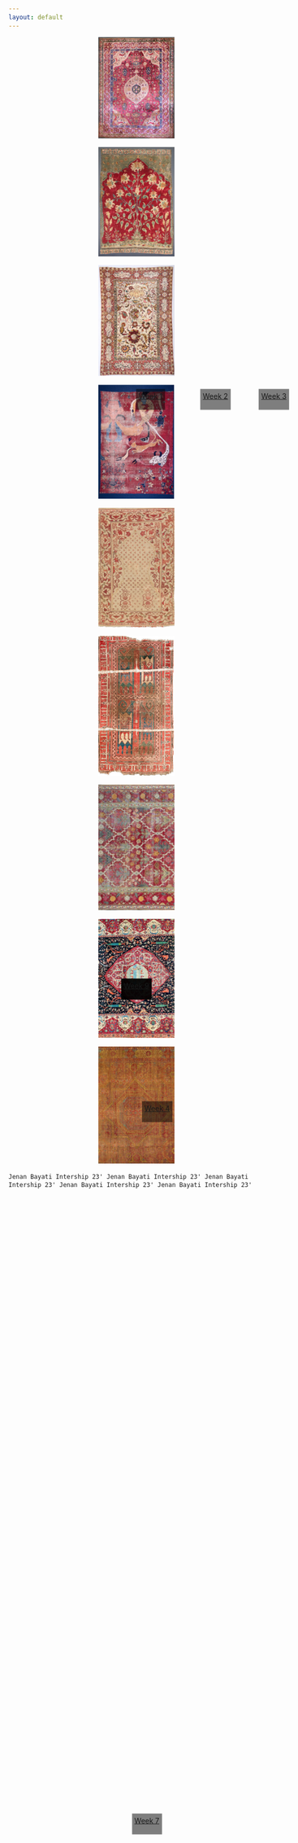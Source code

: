 ```yaml
---
layout: default
---
```


<div align="center">

<a href="https://jenanbayati-qm.github.io/another-page.html"><kbd><img src="/assets/Week-1.JPEG" width="150" length="420"></kbd><div style="position: absolute; top: 20%; left: 47%; transform: translate(50%, 50%); background-color: rgba(0, 0, 0, 0.5); color: white; padding: 5px;">
    Week 1
  </div></a> 
  
<a href="https://jenanbayati-qm.github.io/another-page-2.html"><kbd><img src="/assets/Week-2.JPEG" width="150" lenght="420"></kbd><div style="position: absolute; top: 20%; left: 60%; transform: translate(50%, 50%); background-color: rgba(0, 0, 0, 0.5); color: white; padding: 5px;">
    Week 2
  </div></a> 

<a href="https://jenanbayati-qm.github.io/another-page-3.html"><kbd><img src="/assets/Week-3.JPEG" width="150" lenght="420"></kbd><div style="position: absolute; top: 20%; left: 72%; transform: translate(50%, 50%); background-color: rgba(0, 0, 0, 0.5); color: white; padding: 5px;">
    Week 3
  </div></a>

<a href="https://jenanbayati-qm.github.io/another-page-4.html"><kbd><img src="/assets/Week-4.JPEG" width="150" lenght="420"></kbd><div style="position: absolute; top: 55%; left: 48%; transform: translate(50%, 50%); background-color: rgba(0, 0, 0, 0.5); color: white; padding: 5px;">
    Week 4
  </div></a>     

<a href="https://jenanbayati-qm.github.io/another-page-5.html"><kbd><img src="/assets/Week-5.JPEG" width="150" lenght="420"></kbd><div style="position: absolute; top: 50%; left: 50%; transform: translate(-50%, -50%); background-color: rgba(0, 0, 0, 0.5); color: white; padding: 5px;">
    Week 5
  </div></a>   

<a href="https://jenanbayati-qm.github.io/another-page-6.html"><kbd><img src="/assets/Week-6.JPEG" width="150" lenght="420"></kbd><div style="position: absolute; top: 50%; left: 50%; transform: translate(-50%, -50%); background-color: rgba(0, 0, 0, 0.5); color: white; padding: 5px;">
    Week 6
  </div></a>

<a href="https://jenanbayati-qm.github.io/another-page-7.html"><kbd><img src="/assets/Week-7.JPEG" width="150" lenght="420"></kbd><div style="position: absolute; top: 90%; left: 46%; transform: translate(50%, 50%); background-color: rgba(0, 0, 0, 0.5); color: white; padding: 5px;">
   Week 7
  </div></a>

<a href="https://jenanbayati-qm.github.io/another-page-8.html"><kbd><img src="/assets/Week-8.JPEG" width="150" lenght="420"></kbd><div style="position: absolute; top: 50%; left: 50%; transform: translate(-50%, -50%); background-color: rgba(0, 0, 0, 0.5); color: white; padding: 5px;">
   Week 8
  </div></a>

  <a href="https://jenanbayati-qm.github.io/another-page-9.html"><kbd><img src="/assets/Week-9.JPEG" width="150" lenght="420"></kbd><div style="position: absolute; top: 50%; left: 50%; transform: translate(-50%, -50%); background-color: rgba(0, 0, 0, 0.5); color: white; padding: 5px;">
   Week 9
  </div></a>



  </div>

```
Jenan Bayati Intership 23' Jenan Bayati Intership 23' Jenan Bayati Intership 23' Jenan Bayati Intership 23' Jenan Bayati Intership 23'
```
